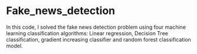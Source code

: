 # Fake_news_detection
In this code, I solved the fake news detection problem using four machine learning classification algorithms: Linear regression, Decision Tree classification, gradient increasing classifier and random forest classification model.
